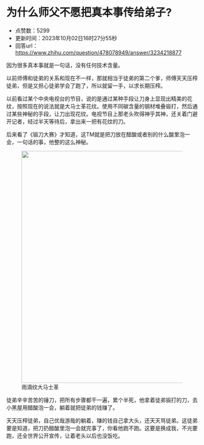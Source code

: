 # 为什么师父不愿把真本事传给弟子?
- 点赞数：5299
- 更新时间：2023年10月02日16时27分55秒
- 回答url：https://www.zhihu.com/question/478078949/answer/3234218877
<body>
 <p data-pid="ik4DH9Xg">因为很多真本事就是一句话，没有任何技术含量。</p>
 <p data-pid="COe8kDhr">以前师傅和徒弟的关系和现在不一样，那就相当于徒弟的第二个爹，师傅天天压榨徒弟，但是又担心徒弟学会了跑了，所以就留一手，以求长期压榨。</p>
 <p data-pid="ARxwTtEn">以前看过某个中央电视台的节目，说的是通过某种手段让刀身上显现出精美的花纹，按照现在的说法就是大马士革花纹。使用不同碳含量的钢材堆叠锻打，然后通过某些神秘的手段，让刀出现花纹。电视节目上那老头吹得神乎其神，还关着门避开记者，经过半天等待后，拿出来一把有花纹的刀。</p>
 <p data-pid="nNMpqZAa">后来看了《锻刀大赛》才知道，这TM就是把刀放在醋酸或者别的什么酸里泡一会，一句话的事，他整的这么神秘。</p>
 <figure data-size="normal">
  <img src="https://picx.zhimg.com/50/v2-b7ae0d648f24dbc43174ee7624a37049_720w.jpg?source=1940ef5c" data-size="normal" data-rawwidth="610" data-rawheight="405" data-original-token="v2-1e7b73946e3c316b39e4ce0da997c82d" data-default-watermark-src="https://picx.zhimg.com/50/v2-a51cf13f1bec90a16c7cb19e529fe9a6_720w.jpg?source=1940ef5c" class="origin_image zh-lightbox-thumb" width="610" data-original="https://pic1.zhimg.com/v2-b7ae0d648f24dbc43174ee7624a37049_r.jpg?source=1940ef5c">
  <figcaption>
   雨滴纹大马士革
  </figcaption>
 </figure>
 <p data-pid="aseWNNt2">徒弟辛辛苦苦的锤刀，把所有步骤都干一遍，累个半死，他拿着徒弟锻打的刀，去小黑屋用醋酸泡一会，躺着就把徒弟的钱赚了。</p>
 <p data-pid="a-VDra16">天天压榨徒弟，自己优哉游哉的躺着，赚的钱自己拿大头，还天天骂徒弟。这徒弟要是知道，把刀扔醋酸里泡一会就完事了，你看他跑不跑。这要是换成我，不光要跑，还全世界公开宣传，让着老头以后也没饭吃。</p>
</body>